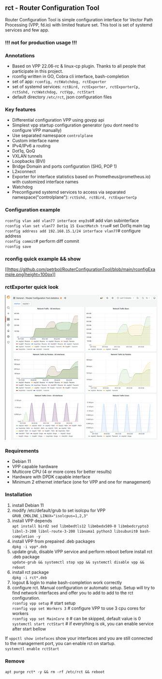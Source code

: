 ## rct - Router Configuration Tool

Router Configuration Tool is simple configuration interface for Vector Path Processing (VPP, fd.io) with limited feature set. This tool is set of systemd services and few app.

### !!! not for production usage !!!

### Annotations
- Based on VPP 22.06-rc & linux-cp plugin. Thanks to all people that participate in this project.
- rconfig written in GO, Cobra cli interface, bash-completion
- set of app: `rconfig, rctWatchdog, rctExporter`
- set of systemd services: `rctBird, rctExporter, rctExporterCp, rctSshd, rctWatchdog, rctVpp, rctStart`
- default directory `/etc/rct`, json configuration files
 
### Key features
- Differential configuration VPP using govpp api
- Simplest vpp startup configuration generator (you dont need to configure VPP manually)
- Use separated namespace `controlplane`
- Custom interface name
- IPv4/IPv6 a routing
- Dot1q, QoQ
- VXLAN tunnels
- Loopbacks (BVI)
- Bridge Domain and ports configuration (SHG, POP 1)
- L2xconnect
- Exporter for interface statistics based on Prometheus(prometheus.io) with customized interface names
- Watchdog
- Preconfigured systemd services to access via separated namespace("controlplane"): `rctSshd, rctBird, rctExporterCp`

### Configuration example
`rconfig vlan add vlan77 interface enp3s0`# add vlan subinterface\
`rconfig vlan set vlan77 Dot1q 15 ExactMatch true`# set Dot1q main tag\
`rconfig address add 192.168.15.1/24 interface vlan77`# configure address\
`rconfig commit`# perform diff commit\
`rconfig save`

### rconfig quick example && show
[[https://github.com/petrbol/RouterConfigurationTool/blob/main/rconfigExample.png|height=100px]]

### rctExporter quick look
![rctExporter example](https://github.com/petrbol/RouterConfigurationTool/blob/main/rctExporter.png?raw=true)


### Requirements
* Debian 11
* VPP capable hardware
* Multicore CPU (4 or more cores for better results)
* Hardware with DPDK capable interface
* Minimum 2 ethernet interface (one for VPP and one for management)

### Installation
1. install Debian 11 
2. modify /etc/default/grub to set isolcpu for VPP\
```GRUB_CMDLINE_LINUX="isolcpus=1,2,3"```
3. install VPP depends\
`apt install bird2 sed libmbedtls12 libmbedx509-0 libmbedcrypto3 libnl-3-200 libnl-route-3-200 libnuma1 python3 libsubunit0 bash-completion -y`
4. install VPP from prepaired .deb packages\
`dpkg -i vpp*.deb`
5. update grub, disable VPP service and perform reboot before install rct .deb package\
`update-grub && systemctl stop vpp && systemctl disable vpp && reboot`
6. install rct package\
`dpkg -i rct*.deb`
7. logout & login to make bash-completion work correctly
8. configure rct. Manual configuration or automatic setup. Setup will try to find network interfaces and offer you to add to add to the rct configuration.\
`rconfig vpp setup` # start setup\
`rconfig vpp set Workers 3` # configure VPP to use 3 cpu cores for workers\
`rconfig vpp set MainCore 0` # can be skipped, default value is 0\
`systemctl start rctStart` # if everything is ok, you can enable service after start bellow

If `vppctl show intefaces` show your interfaces and you are still connected to the management port, you can enable rct on startup.\
`systemctl enable rctStart`

### Remove
`apt purge rct* -y && rm -rf /etc/rct && reboot`
